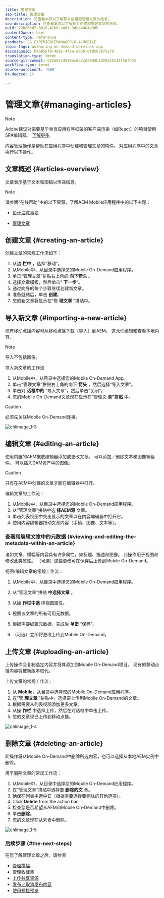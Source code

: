 ```yaml
---
title: 管理文章
seo-title: 管理文章
description: 可查看本页以了解有关创建和管理文章的信息。
seo-description: 可查看本页以了解有关创建和管理文章的信息。
uuid: 72b86cd7-3016-41b6-a001-9dce4084e9db
contentOwner: User
content-type: reference
products: SG_EXPERIENCEMANAGER/6.4/MOBILE
topic-tags: authoring-on-demand-services-app
discoiquuid: b46058f9-4691-4fba-a656-0f8507875a79
translation-type: tm+mt
source-git-commit: 622e613d556acda7cd98d4b3d20a20133756fd92
workflow-type: tm+mt
source-wordcount: '690'
ht-degree: 1%

---
```



# 管理文章{#managing-articles}

>[!NOTE]
>
>Adobe建议对需要基于单页应用程序框架的客户端渲染（如React）的项目使用SPA编辑器。 [了解更多](/help/sites-developing/spa-overview.md).

内容管理操作是帮助在应用程序中创建和管理文章的构件。 对应用程序中的文章执行以下操作。

## 文章概述 {#articles-overview}

文章表示基于文本和图稿以传递信息。

>[!NOTE]
>
>请参阅“在线帮助”中的以下资源，了解AEM Mobile应用程序中的以下主题：
>
>* [设计注意事项](https://helpx.adobe.com/digital-publishing-solution/help/design-app.html)
   >
   >
* [管理文章](https://helpx.adobe.com/digital-publishing-solution/help/creating-articles.html)

>



## 创建文章 {#creating-an-article}

创建文章的常规工作流如下：

1. 从边 **栏中** ，选择“移动”。
1. 从Mobile中，从目录中选择您的Mobile On-Demand应用程序。
1. 单击“管理文章”拼贴右上角的 **向下箭头** 。
1. 选择文章模板，然后单击“ **下一步**”。
1. 通过向导的每个步骤继续创建新文章。
1. 准备就绪后，单击 **创建**。
1. 您的新文章将显示在“管 **理文章** ”拼贴中。

## 导入新文章 {#importing-a-new-article}

现有移动点播内容可从移动点播下载（导入）到AEM。 这允许编辑和查看本地内容。

>[!NOTE]
>
>导入不包括图像。

导入新文章的工作流

1. 从Mobile中，从目录中选择您的Mobile On-Demand App。
1. 单击“管理文章”拼贴右上角的向下 **箭头** ，然后选择“导入文章”。
1. 单击对 **话框中的** “导入文章”，然后单击“关闭”。
1. 您的Mobile On-Demand文章现在显示在“管理文 **章”拼贴** 中。

>[!CAUTION]
>
>必须先关联Mobile On-Demand连接。

![chlimage_1-3](assets/chlimage_1-3.gif)

## 编辑文章 {#editing-an-article}

使用内置的AEM拖放编辑器添加或更改文章。 可以添加／删除文本和图像等组件。 可以插入DAM资产中的图像。

>[!CAUTION]
>
>只有在AEM中创建的文章才能在编辑器中打开。

编辑文章的工作流：

1. 从Mobile中，从目录中选择您的Mobile On-Demand应用程序。
1. 从“管理文章”拼贴中选 **择AEM源** 文章。
1. 单击列表视图中突出显示的文章以在内容编辑器中打开它。
1. 使用内容编辑器拖动文章内容（手稿、图像、文本等）。

### 查看和编辑文章中的元数据 {#viewing-and-editing-the-metadata-within-an-article}

诸如文章、横幅等内容具有许多属性，如标题、描述和图像。 此操作用于视图和修改此类属性。 （可选）这些更改可在保存后上传到Mobile On-Demand。

视图/编辑文章的常规工作流：

1. 从Mobile中，从目录中选择您的Mobile On-Demand应用程序。
1. 从“管理文章”拼贴 **中选择文章** 。

1. 从操 **作栏中选** 择视图属性。
1. 视图该文章的所有可用元数据。
1. 根据需要编辑元数据，完成后 **单击** “保存”。
1. （可选）立即将更改上传到Mobile On-Demand。

## 上传文章 {#uploading-an-article}

上传操作会复制选定内容并将其添加到Mobile On-Demand项目。 现有的移动点播内容将被新版本取代。

上传文章的常规工作流：

1. 从 **Mobile**，从目录中选择您的Mobile On-Demand应用程序。
1. 在“管 **理文章** ”拼贴中，选择要上传到Mobile On-Demand的文章。
1. 根据需要从列表视图添加更多文章。
1. 从操 **作栏** 中选择上传，然后在对话框中单击上传。
1. 您的文章现已上传到移动点播。

![chlimage_1-4](assets/chlimage_1-4.gif)

## 删除文章 {#deleting-an-article}

此操作将从Mobile On-Demand中删除所选内容，也可以选择从本地AEM实例中删除。

用于删除文章的常规工作流：

1. 从Mobile中，从目录中选择您的Mobile On-Demand应用程序。
1. 在“管理文章”拼贴中选择要 **删除的文** 章。
1. 确保在列表中选中它（根据需要选择要删除的其他选项）。
1. Click **Delete** from the action bar.
1. 检查您是否希望从AEM和Mobile On-Demand中删除。
1. 单击&#x200B;**删除**。
1. 您的文章现在从列表中删除。

![chlimage_1-5](assets/chlimage_1-5.gif)

### 后续步骤 {#the-next-steps}

在您了解管理文章之后，请参阅

* [管理横幅](/help/mobile/mobile-on-demand-managing-banners.md)
* [管理收藏集](/help/mobile/mobile-on-demand-managing-collections.md)
* [上传共享资源](/help/mobile/mobile-on-demand-shared-resources.md)
* [发布／取消发布内容](/help/mobile/mobile-on-demand-publishing-unpublishing.md)
* [使用预检预览](/help/mobile/aem-mobile-manage-ondemand-services.md)
